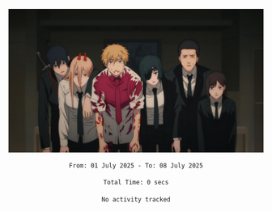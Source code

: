 <!-- Profile image -->
<p align="center">
 <img src="assets/Chainsaw-Man-Himeno-Chainsaw-Man-Denji-Chainsaw-Man-Aki-Chainsaw-Man-Power-Chainsaw-Man-Hirokazu-Arai-Chainsaw-Man-Kobeni-Chainsaw-Man-anime-boys-anime-girls-Anime-screenshot-blood-2202309-1294599272.png" width="1080px">
</p>
<!-- Profile image end -->

<div align="center">
<!--START_SECTION:waka-->

```txt
From: 01 July 2025 - To: 08 July 2025

Total Time: 0 secs

No activity tracked
```

<!--END_SECTION:waka-->
</div>
